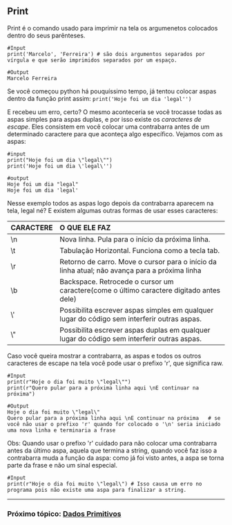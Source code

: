 ## Print
Print é o comando usado para imprimir na tela os argumenetos colocados dentro do seus parênteses. 

```
#Input
print('Marcelo', 'Ferreira') # são dois argumentos separados por vírgula e que serão imprimidos separados por um espaço.

#Output
Marcelo Ferreira
```

Se você começou python há pouquíssimo tempo, já tentou colocar aspas dentro da função print assim: 
`print('Hoje foi um dia 'legal'')`

E recebeu um erro, certo? O mesmo aconteceria se você trocasse todas as aspas simples para aspas duplas, e por isso existe os *caracteres de escape*. Eles consistem em você colocar uma contrabarra antes de um determinado caractere para que aconteça algo específico. Vejamos com as aspas:
```
#input
print("Hoje foi um dia \"legal\"") 
print('Hoje foi um dia \'legal\'')

#output
Hoje foi um dia "legal"
Hoje foi um dia 'legal'
```
Nesse exemplo todos as aspas logo depois da contrabarra aparecem na tela, legal né? E existem algumas outras formas de usar esses caracteres:

| CARACTERE |                                         O QUE ELE FAZ                                         |
|-----------|:--------------------------------------------------------------------------------------------- |
| \n        | Nova linha. Pula para o início da próxima linha.                                              |
| \t        | Tabulação Horizontal. Funciona como a tecla tab.                                              |
| \r        | Retorno de carro. Move o cursor para o início da linha atual; não avança para a próxima linha |
| \b        | Backspace. Retrocede o cursor um caractere(come o último caractere digitado antes dele)       |
| \\'        | Possibilita escrever aspas simples em qualquer lugar do código sem interferir outras aspas.   |
| \\"        | Possibilita escrever aspas duplas em qualquer lugar do código sem interferir outras aspas.    |


Caso você queira mostrar a contrabarra, as aspas e todos os outros caracteres de escape na tela você pode usar o prefixo 'r', que significa raw.
```
#Input
print(r"Hoje o dia foi muito \"legal\"")
print(r"Quero pular para a próxima linha aqui \nE continuar na próxima")

#Output
Hoje o dia foi muito \"legal\"
Quero pular para a próxima linha aqui \nE continuar na próxima   # se você não usar o prefixo 'r' quando for colocado o '\n' seria iniciado uma nova linha e terminaria a frase
```

Obs: Quando usar o prefixo 'r' cuidado para não colocar uma contrabarra antes da último aspa, aquela que termina a string, quando você faz isso a contrabarra muda a função da aspa: como já foi visto antes, a aspa se torna parte da frase e não um sinal especial.

```
#Input
print(r"Hoje o dia foi muito \"legal\") # Isso causa um erro no programa pois não existe uma aspa para finalizar a string.
```

---
### Próximo tópico: [Dados Primitivos](https://github.com/Marcelo-4ever/Estudo/blob/main/Estudos/dados_primitivos.md) 
